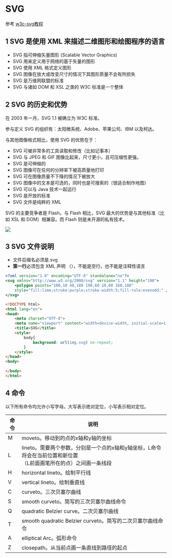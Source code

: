 #                                        SVG

参考  [w3c-svg教程](https://www.w3school.com.cn/svg/index.asp)

## 1  SVG 是使用 XML 来描述二维图形和绘图程序的语言

- SVG 指可伸缩矢量图形 (Scalable Vector Graphics)
- SVG 用来定义用于网络的基于矢量的图形
- SVG 使用 XML 格式定义图形
- SVG 图像在放大或改变尺寸的情况下其图形质量不会有所损失
- SVG 是万维网联盟的标准
- SVG 与诸如 DOM 和 XSL 之类的 W3C 标准是一个整体

## 2 SVG 的历史和优势

在 2003 年一月，SVG 1.1 被确立为 W3C 标准。

参与定义 SVG 的组织有：太阳微系统、Adobe、苹果公司、IBM 以及柯达。

与其他图像格式相比，使用 SVG 的优势在于：

- SVG 可被非常多的工具读取和修改（比如记事本）
- SVG 与 JPEG 和 GIF 图像比起来，尺寸更小，且可压缩性更强。
- SVG 是可伸缩的
- SVG 图像可在任何的分辨率下被高质量地打印
- SVG 可在图像质量不下降的情况下被放大
- SVG 图像中的文本是可选的，同时也是可搜索的（很适合制作地图）
- SVG 可以与 Java 技术一起运行
- SVG 是开放的标准
- SVG 文件是纯粹的 XML

SVG 的主要竞争者是 Flash。与 Flash 相比，SVG 最大的优势是与其他标准（比如 XSL 和 DOM）相兼容。而 Flash 则是未开源的私有技术。



![](D:\doc\images\svg.png)

##  3 SVG 文件说明

- 文件后缀名必须是.svg
- **第一行**必须包含 XML 声明 （<?xml ?>），不能是空行，也不能是注释性语言 <!--  -->

```xml
<?xml version="1.0" encoding="UTF-8" standalone="no"?>
<svg xmlns="http://www.w3.org/2000/svg" version="1.1" height="190">
    <polygon points="100,10 40,180 190,60 10,60 160,180"
    style="fill:lime;stroke:purple;stroke-width:5;fill-rule:evenodd;" />
</svg>
```

```html
<!DOCTYPE html>
<html lang="en">
<head>
    <meta charset="UTF-8">
    <meta name="viewport" content="width=device-width, initial-scale=1.0">
    <title>SVG</title>
    <style>
        body{
            background: url(img.svg) no-repeat;
        }
    </style>
</head>
<body>
    
</body>
</html>
```



##  4 命令

以下所有命令均允许小写字母。大写表示绝对定位，小写表示相对定位。 

| 命令 | 说明                                                         |
| ---- | ------------------------------------------------------------ |
| M    | moveto。移动到的点的x轴和y轴的坐标                           |
| L    | lineto。需要两个参数，分别是一个点的x轴和y轴坐标，L命令将会在当前位置和新位置<br />（L前面画笔所在的点）之间画一条线段 |
| H    | horizontal lineto。绘制平行线                                |
| V    | vertical lineto。绘制垂直线                                  |
| C    | curveto。三次贝塞尔曲线                                      |
| S    | smooth curveto。简写的三次贝塞尔曲线命令                     |
| Q    | quadratic Belzier curve。二次贝塞尔曲线                      |
| T    | smooth quadratic Belzier curveto。简写的二次贝塞尔曲线命令   |
| A    | elliptical Arc。弧形命令                                     |
| Z    | closepath。从当前点画一条直线到路径的起点                    |

